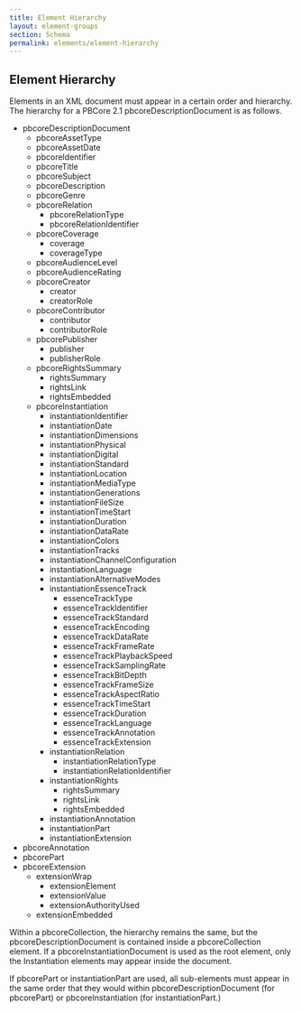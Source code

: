 ```yaml
---
title: Element Hierarchy
layout: element-groups
section: Schema
permalink: elements/element-hierarchy
---
```


<h2 class="green title">Element Hierarchy</h2>

Elements in an XML document must appear in a certain order and hierarchy. The hierarchy for a PBCore 2.1 pbcoreDescriptionDocument is as follows.

- pbcoreDescriptionDocument
  - pbcoreAssetType
  - pbcoreAssetDate
  - pbcoreIdentifier
  - pbcoreTitle
  - pbcoreSubject
  - pbcoreDescription
  - pbcoreGenre
  - pbcoreRelation
    - pbcoreRelationType
    - pbcoreRelationIdentifier
  - pbcoreCoverage
    - coverage
    - coverageType
  - pbcoreAudienceLevel
  - pbcoreAudienceRating
  - pbcoreCreator
    - creator
    - creatorRole
  - pbcoreContributor
    - contributor
    - contributorRole
  - pbcorePublisher
    - publisher
    - publisherRole
  - pbcoreRightsSummary
    - rightsSummary
    - rightsLink
    - rightsEmbedded
  - pbcoreInstantiation
    - instantiationIdentifier
    - instantiationDate
    - instantiationDimensions
    - instantiationPhysical
    - instantiationDigital
    - instantiationStandard
    - instantiationLocation
    - instantiationMediaType
    - instantiationGenerations
    - instantiationFileSize
    - instantiationTimeStart
    - instantiationDuration
    - instantiationDataRate
    - instantiationColors
    - instantiationTracks
    - instantiationChannelConfiguration
    - instantiationLanguage
    - instantiationAlternativeModes
    - instantiationEssenceTrack
      - essenceTrackType
      - essenceTrackIdentifier
      - essenceTrackStandard
      - essenceTrackEncoding
      - essenceTrackDataRate
      - essenceTrackFrameRate
      - essenceTrackPlaybackSpeed
      - essenceTrackSamplingRate
      - essenceTrackBitDepth
      - essenceTrackFrameSize
      - essenceTrackAspectRatio
      - essenceTrackTimeStart
      - essenceTrackDuration
      - essenceTrackLanguage
      - essenceTrackAnnotation
      - essenceTrackExtension
    - instantiationRelation
      - instantiationRelationType
      - instantiationRelationIdentifier
    - instantiationRights
      - rightsSummary
      - rightsLink
      - rightsEmbedded
    - instantiationAnnotation
    - instantiationPart
    - instantiationExtension
- pbcoreAnnotation
- pbcorePart
- pbcoreExtension
  - extensionWrap
    - extensionElement
    - extensionValue
    - extensionAuthorityUsed
  - extensionEmbedded

Within a pbcoreCollection, the hierarchy remains the same, but the pbcoreDescriptionDocument is contained inside a pbcoreCollection element. If a pbcoreInstantiationDocument is used as the root element, only the Instantiation elements may appear inside the document.

If pbcorePart or instantiationPart are used, all sub-elements must appear in the same order that they would within pbcoreDescriptionDocument (for pbcorePart) or pbcoreInstantiation (for instantiationPart.)
